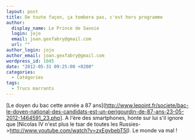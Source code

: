 ```yaml
---
layout: post
title: De toute façon, ça tombera pas, c'est hors programme
author:
  display_name: Le Prince de Savoie
  login: jojo
  email: joan.gexfabry@gmail.com
  url: ""
author_login: jojo
author_email: joan.gexfabry@gmail.com
wordpress_id: 1045
date: "2012-05-31 09:25:00 +0200"
categories:
  - Catégories
tags:
  - Trucs marrants
---
```


[Le doyen du bac cette année a 87
ans](http://www.lepoint.fr/societe/bac-le-doyen-national-des-candidats-est-un-perigourdin-de-87-ans-23-05-2012-1464591_23.php].
A l'ère des smartphones, honte sur lui s'il ignore que [Nicolas IV n'est plus le
tsar de toutes les Russies->http://www.youtube.com/watch?v=zxEgybebT5I). Le
monde va mal !
